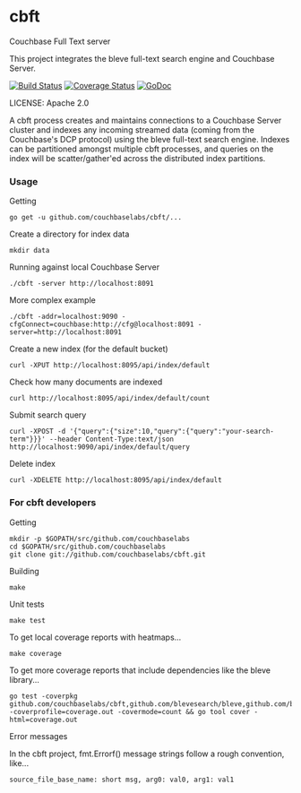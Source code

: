 cbft
====

Couchbase Full Text server

This project integrates the bleve full-text search engine and Couchbase Server.

[![Build Status](https://drone.io/github.com/couchbaselabs/cbft/status.png)](https://drone.io/github.com/couchbaselabs/cbft/latest) [![Coverage Status](https://coveralls.io/repos/couchbaselabs/cbft/badge.png?branch=master)](https://coveralls.io/r/couchbaselabs/cbft?branch=master) [![GoDoc](https://godoc.org/github.com/couchbaselabs/cbft?status.svg)](https://godoc.org/github.com/couchbaselabs/cbft)

LICENSE: Apache 2.0

A cbft process creates and maintains connections to a Couchbase Server
cluster and indexes any incoming streamed data (coming from the
Couchbase's DCP protocol) using the bleve full-text search engine.
Indexes can be partitioned amongst multiple cbft processes, and
queries on the index will be scatter/gather'ed across the distributed
index partitions.

### Usage

Getting

```go get -u github.com/couchbaselabs/cbft/...```

Create a directory for index data

```mkdir data```

Running against local Couchbase Server

```./cbft -server http://localhost:8091```

More complex example

```./cbft -addr=localhost:9090 -cfgConnect=couchbase:http://cfg@localhost:8091 -server=http://localhost:8091```

Create a new index (for the default bucket)

```curl -XPUT http://localhost:8095/api/index/default```

Check how many documents are indexed

```curl http://localhost:8095/api/index/default/count```

Submit search query

```curl -XPOST -d '{"query":{"size":10,"query":{"query":"your-search-term"}}}' --header Content-Type:text/json http://localhost:9090/api/index/default/query```

Delete index

```curl -XDELETE http://localhost:8095/api/index/default```

### For cbft developers

Getting

    mkdir -p $GOPATH/src/github.com/couchbaselabs
    cd $GOPATH/src/github.com/couchbaselabs
    git clone git://github.com/couchbaselabs/cbft.git

Building

    make

Unit tests

    make test

To get local coverage reports with heatmaps...

    make coverage

To get more coverage reports that include dependencies like the bleve library...

    go test -coverpkg github.com/couchbaselabs/cbft,github.com/blevesearch/bleve,github.com/blevesearch/bleve/index -coverprofile=coverage.out -covermode=count && go tool cover -html=coverage.out

Error messages

In the cbft project, fmt.Errorf() message strings follow a rough
convention, like...

    source_file_base_name: short msg, arg0: val0, arg1: val1
